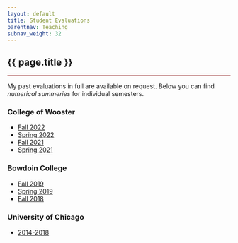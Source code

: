 ```yaml
---
layout: default
title: Student Evaluations
parentnav: Teaching
subnav_weight: 32
---
```


<div style="border-bottom: 2px  solid #800000;">

## {{ page.title }}

</div>


My past evaluations in full are available on request. Below you can find _numerical summeries_ for individual semesters.

### College of Wooster

- [Fall 2022](Fall2022.pdf)
- [Spring 2022](Spring2022.pdf)
- [Fall 2021](Fall2021.pdf)
- [Spring 2021](Spring2021.pdf) 

### Bowdoin College

- [Fall 2019](BCQ_Fall2019.pdf)
- [Spring 2019](BCQ_Spring2019.pdf) 
- [Fall 2018](BCQ_Fall2018.pdf)

### University of Chicago

- [2014-2018](UChicago_2014-2018.pdf)
